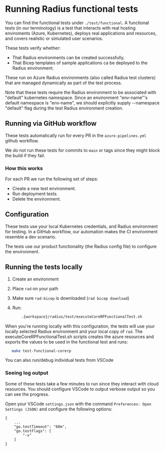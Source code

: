 # Running Radius functional tests

You can find the functional tests under `./test/functional`. A functional tests (in our terminology) is a test that interacts with real hosting enviroments (Azure, Kubernetes), deploys real applications and resources, and covers realistic or simulated user scenarios.

These tests verify whether:

- That Radius environments can be created successfully.
- That Bicep templates of sample applications ca be deployed to the Radius environment. 

These run on Azure Radius environments (also called Radius test clusters) that are managed dynamically as part of the test process.

Note that these tests require the Radius environment to be associated with "default" kubernetes namespace. 
Since an environment "env-name"'s default namespace is "env-name", we should explicitly supply  --namespace "default" flag during the test Radius environment creation.

## Running via GitHub workflow

These tests automatically run for every PR in the `azure-pipelines.yml` github workflow.

We do not run these tests for commits to `main` or tags since they might block the build if they fail.

### How this works 

For each PR we run the following set of steps:

- Create a new test environment.
- Run deployment tests.
- Delete the environment.

## Configuration

These tests use your local Kubernetes credentials, and Radius environment for testing. In a GitHub workflow, our automation makes the CI environment resemble a dev scenario.

The tests use our product functionality (the Radius config file) to configure the environment.

## Running the tests locally

1. Create an environment
2. Place `rad` on your path
3. Make sure `rad-bicep` is downloaded (`rad bicep download`)
4. Run:

    ```sh
        .{workspace}/radius/test/executeCoreRPFunctionalTest.sh
    ```

When you're running locally with this configuration, the tests will use your locally selected Radius environment and your local copy of `rad`. The executeCoreRPFunctionalTest.sh scripts creates the azure resources and exports the values to be used in the functional test and runs:
 ```sh
    make test-functional-corerp
 ```

You can also run/debug individual tests from VSCode

### Seeing log output

Some of these tests take a few minutes to run since they interact with cloud resources. You should configure VSCode to output verbose output so you can see the progress.

Open your VSCode `settings.json` with the command `Preferences: Open Settings (JSON)` and configure the following options:
```
{
    ...
    "go.testTimeout": "60m",
    "go.testFlags": [
        "-v"
    ]
}
```
